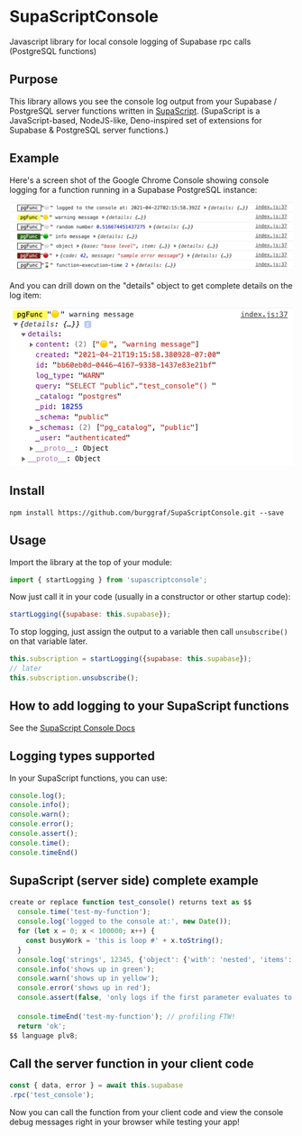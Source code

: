 # SupaScriptConsole
Javascript library for local console logging of Supabase rpc calls (PostgreSQL functions)

## Purpose
This library allows you see the console log output from your Supabase / PostgreSQL server functions written in [SupaScript](https://github.com/burggraf/SupaScript).  (SupaScript is a JavaScript-based, NodeJS-like, Deno-inspired set of extensions for Supabase & PostgreSQL server functions.)

## Example
Here's a screen shot of the Google Chrome Console showing console logging for a function running in a Supabase PostgreSQL instance:

![Chrome Debugger](./docs/sample_chrome_console_output.png)

And you can drill down on the "details" object to get complete details on the log item:

![Details Drill-down](./docs/sample_chome_console_details.png)

## Install
```
npm install https://github.com/burggraf/SupaScriptConsole.git --save
```

## Usage
Import the library at the top of your module:
```js
import { startLogging } from 'supascriptconsole';
```
Now just call it in your code (usually in a constructor or other startup code):
```js
startLogging({supabase: this.supabase});
```
To stop logging, just assign the output to a variable then call `unsubscribe()` on that variable later.
```js
this.subscription = startLogging({supabase: this.supabase});
// later
this.subscription.unsubscribe();
```
## How to add logging to your SupaScript functions
See the [SupaScript Console Docs](https://github.com/burggraf/SupaScript/blob/main/docs/console.md)

## Logging types supported
In your SupaScript functions, you can use:
```js
console.log();
console.info();
console.warn();
console.error();
console.assert();
console.time();
console.timeEnd()
```

## SupaScript (server side) complete example
```js
create or replace function test_console() returns text as $$
  console.time('test-my-function');
  console.log('logged to the console at:', new Date());
  for (let x = 0; x < 100000; x++) {
    const busyWork = 'this is loop #' + x.toString();
  }
  console.log('strings', 12345, {'object': {'with': 'nested', 'items': [1, 2, 3, 'Go!']}});
  console.info('shows up in green');
  console.warn('shows up in yellow');
  console.error('shows up in red');
  console.assert(false, 'only logs if the first parameter evaluates to false');

  console.timeEnd('test-my-function'); // profiling FTW!
  return 'ok';
$$ language plv8;
```

## Call the server function in your client code
```js
const { data, error } = await this.supabase
.rpc('test_console');
```
Now you can call the function from your client code and view the console debug messages right in your browser while testing your app!
